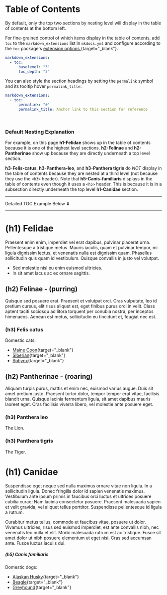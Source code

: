 ---
---
# Table of Contents
By default, only the top two sections by nesting level will display in the table of contents at the bottom left.  

For fine-grained control of which items display in the table of contents, add `toc` to the `markdown_extensions` list in `mkdocs.yml` and configure according to the `toc` package's [extension options ](https://python-markdown.github.io/extensions/toc/#usage){target="_blank"}.

```yaml
markdown_extensions:
  - toc:
      baselevel: "3"
      toc_depth: "3"
```

You can also style the section headings by setting the `permalink` symbol and its tooltip hover `permalink_title`:
```yaml
markdown_extensions:
  - toc:
      permalink: "#"
      permalink_title: Anchor link to this section for reference
```
<br>

### Default Nesting Explanation
For example, on this page **h1-Felidae** shows up in the table of contents because it is one of the highest level sections.  **h2-Felinae** and **h2-Pantherinae** show up because they are directly underneath a top level section.  

**h3-Felis-catus**, **h3-Panthera-leo**, and **h3-Panthera tigris** do *NOT* display in the table of contents because they are nested at a third level (not because they use the `<h3>` header).  Note that **h5-Canis-familiaris** displays in the table of contents even though it uses a `<h5>` header.  This is because it is in a subsection directly underneath the top level **h1-Canidae** section.

<hr>
Detailed TOC Example Below <span>&#11015;</span>
<hr>

# (h1) Felidae 

Praesent enim enim, imperdiet vel erat dapibus, pulvinar placerat urna. Pellentesque a tristique metus. Mauris iaculis, quam et pulvinar tempor, mi ligula dignissim lectus, et venenatis nulla est dignissim quam. Phasellus sollicitudin quis quam id vestibulum. Quisque convallis in justo vel volutpat.

- Sed molestie nisl eu enim euismod ultricies.
- In sit amet lacus ac ex ornare sagittis.

## (h2) Felinae - (purring)
Quisque sed posuere erat. Praesent et volutpat orci. Cras vulputate, leo id pretium cursus, elit risus aliquet est, eget finibus purus orci in velit. Class aptent taciti sociosqu ad litora torquent per conubia nostra, per inceptos himenaeos. Aenean est metus, sollicitudin eu tincidunt et, feugiat nec est. 

### (h3) Felis catus
Domestic cats:  
- [Maine Coon](https://en.wikipedia.org/wiki/Maine_Coon){target="_blank"}  
- [Siberian](https://en.wikipedia.org/wiki/Siberian_cat){target="_blank"}  
- [Sphynx](https://en.wikipedia.org/wiki/Sphynx_cat){target="_blank"}  

## (h2) Pantherinae - (roaring)
Aliquam turpis purus, mattis et enim nec, euismod varius augue. Duis sit amet pretium justo. Praesent tortor dolor, tempor tempor erat vitae, facilisis blandit urna. Quisque lacinia fermentum ligula, sit amet dapibus mauris laoreet eget. Cras facilisis viverra libero, vel molestie ante posuere eget. 

### (h3) Panthera leo 
The Lion.

### (h3) Panthera tigris 
The Tiger.

# (h1) Canidae

Suspendisse eget neque sed nulla maximus ornare vitae non ligula. In a sollicitudin ligula. Donec fringilla dolor id sapien venenatis maximus. Vestibulum ante ipsum primis in faucibus orci luctus et ultrices posuere cubilia curae; Nam lacinia consectetur posuere. Praesent malesuada sapien et velit gravida, vel aliquet tellus porttitor. Suspendisse pellentesque id ligula a rutrum. 

Curabitur metus tellus, commodo et faucibus vitae, posuere ut dolor. Vivamus ultricies, risus sed euismod imperdiet, est ante convallis nibh, nec venenatis leo nulla et elit. Morbi malesuada rutrum est ac tristique. Fusce sit amet dolor ut nibh posuere elementum ut eget nisi. Cras sed accumsan ante. Fusce luctus iaculis dui. 

##### (h5) Canis familiaris
Domestic dogs:  
- [Alaskan Husky](https://en.wikipedia.org/wiki/Alaskan_husky){target="_blank"}  
- [Beagle](https://en.wikipedia.org/wiki/Beagle){target="_blank"}  
- [Greyhound](https://en.wikipedia.org/wiki/Greyhound){target="_blank"}  




